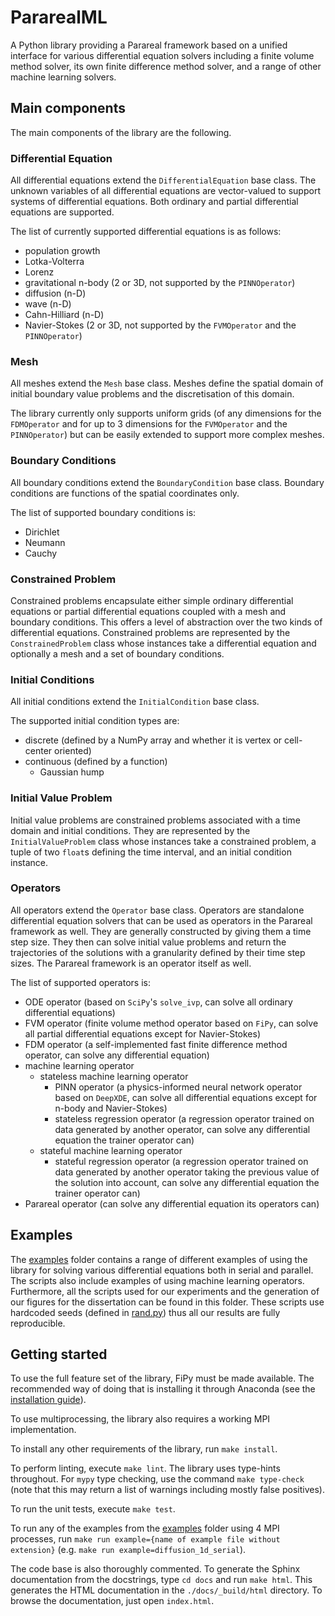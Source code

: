 # PararealML

A Python library providing a Parareal framework based on a unified interface for various differential equation solvers including a finite volume method solver, its own finite difference method solver, and a range of other machine learning solvers.

## Main components

The main components of the library are the following.

### Differential Equation

All differential equations extend the `DifferentialEquation` base class. The unknown variables of all differential equations are vector-valued to support systems of differential equations. Both ordinary and partial differential equations are supported.

The list of currently supported differential equations is as follows:

 * population growth
 * Lotka-Volterra
 * Lorenz
 * gravitational n-body (2 or 3D, not supported by the `PINNOperator`)
 * diffusion (n-D)
 * wave (n-D)
 * Cahn-Hilliard (n-D)
 * Navier-Stokes (2 or 3D, not supported by the `FVMOperator` and the `PINNOperator`)

### Mesh

All meshes extend the `Mesh` base class. Meshes define the spatial domain of initial boundary value problems and the discretisation of this domain.

The library currently only supports uniform grids (of any dimensions for the `FDMOperator` and for up to 3 dimensions for the `FVMOperator` and the `PINNOperator`) but can be easily extended to support more complex meshes.

### Boundary Conditions

All boundary conditions extend the `BoundaryCondition` base class. Boundary conditions are functions of the spatial coordinates only.

The list of supported boundary conditions is:

 * Dirichlet
 * Neumann
 * Cauchy

### Constrained Problem

Constrained problems encapsulate either simple ordinary differential equations or partial differential equations coupled with a mesh and boundary conditions. This offers a level of abstraction over the two kinds of differential equations. Constrained problems are represented by the `ConstrainedProblem` class whose instances take a differential equation and optionally a mesh and a set of boundary conditions.

### Initial Conditions

All initial conditions extend the `InitialCondition` base class.

The supported initial condition types are:

 * discrete (defined by a NumPy array and whether it is vertex or cell-center oriented)
 * continuous (defined by a function)
    * Gaussian hump

### Initial Value Problem

Initial value problems are constrained problems associated with a time domain and initial conditions. They are represented by the `InitialValueProblem` class whose instances take a constrained problem, a tuple of two `float`s defining the time interval, and an initial condition instance.

### Operators

All operators extend the `Operator` base class. Operators are standalone differential equation solvers that can be used as operators in the Parareal framework as well. They are generally constructed by giving them a time step size. They then can solve initial value problems and return the trajectories of the solutions with a granularity defined by their time step sizes. The Parareal framework is an operator itself as well.

The list of supported operators is:

 * ODE operator (based on `SciPy`'s `solve_ivp`, can solve all ordinary differential equations)
 * FVM operator (finite volume method operator based on `FiPy`, can solve all partial differential equations except for Navier-Stokes)
 * FDM operator (a self-implemented fast finite difference method operator, can solve any differential equation)
 * machine learning operator
    * stateless machine learning operator
        * PINN operator (a physics-informed neural network operator based on `DeepXDE`, can solve all differential equations except for n-body and Navier-Stokes)
        * stateless regression operator (a regression operator trained on data generated by another operator, can solve any differential equation the trainer operator can)
    * stateful machine learning operator
        * stateful regression operator (a regression operator trained on data generated by another operator taking the previous value of the solution into account, can solve any differential equation the trainer operator can)
 * Parareal operator (can solve any differential equation its operators can)

## Examples

The [examples](https://git.ecdf.ed.ac.uk/msc-19-20/s1984842/tree/master/code/python/examples) folder contains a range of different examples of using the library for solving various differential equations both in serial and parallel. The scripts also include examples of using machine learning operators. Furthermore, all the scripts used for our experiments and the generation of our figures for the dissertation can be found in this folder. These scripts use hardcoded seeds (defined in [rand.py](https://git.ecdf.ed.ac.uk/msc-19-20/s1984842/blob/master/code/python/src/utils/rand.py)) thus all our results are fully reproducible. 

## Getting started
To use the full feature set of the library, FiPy must be made available. The recommended way of doing that is installing it through Anaconda (see the [installation guide](https://www.ctcms.nist.gov/fipy/INSTALLATION.html)).

To use multiprocessing, the library also requires a working MPI implementation.

To install any other requirements of the library, run `make install`.

To perform linting, execute `make lint`. The library uses type-hints throughout. For `mypy` type checking, use the command `make type-check` (note that this may return a list of warnings including mostly false positives).

To run the unit tests, execute `make test`.

To run any of the examples from the [examples](https://git.ecdf.ed.ac.uk/msc-19-20/s1984842/tree/master/code/python/examples) folder using 4 MPI processes, run `make run example={name of example file without extension}` (e.g. `make run example=diffusion_1d_serial`).

The code base is also thoroughly commented. To generate the Sphinx documentation from the docstrings, type `cd docs` and run `make html`. This generates the HTML documentation in the `./docs/_build/html` directory. To browse the documentation, just open `index.html`.